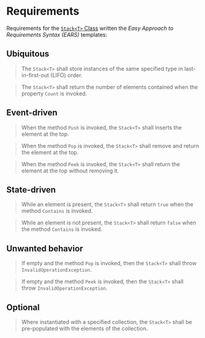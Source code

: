 ﻿# Requirements

Requirements for the [`Stack<T>` Class](https://msdn.microsoft.com/en-us/library/3278tedw(v=vs.110).aspx) written the *Easy Approach to Requirements Syntax (EARS)* templates:

## Ubiquitous

> The `Stack<T>` shall store instances of the same specified type in last-in-first-out (LIFO) order.

> The `Stack<T>` shall return the number of elements contained when the property `Count` is invoked.

## Event-driven

> When the method `Push` is invoked, the `Stack<T>` shall inserts the element at the top.

> When the method `Pop` is invoked, the `Stack<T>` shall remove and return the element at the top.

> When the method `Peek` is invoked, the `Stack<T>` shall return the element at the top without removing it.

## State-driven

> While an element is present, the `Stack<T>` shall return `true` when the method `Contains` is invoked.

> While an element is not present, the `Stack<T>` shall return `false` when the method `Contains` is invoked.

## Unwanted behavior

> If empty and the method `Pop` is invoked, then the `Stack<T>` shall throw `InvalidOperationException`.

> If empty and the method `Peek` is invoked, then the `Stack<T>` shall throw `InvalidOperationException`.

## Optional

> Where instantiated with a specified collection, the `Stack<T>` shall be pre-populated with the elements of the collection.
